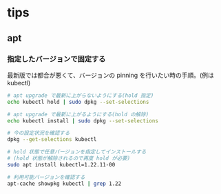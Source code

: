 # tips

## apt

### 指定したバージョンで固定する

最新版では都合が悪くて、バージョンの pinning を行いたい時の手順。(例はkubectl)

```sh
# apt upgrade で最新に上がらないようにする(hold 指定)
echo kubectl hold | sudo dpkg --set-selections

# apt upgrade で最新に上がるようにする(hold の解除)
echo kubectl install | sudo dpkg --set-selections

# 今の設定状況を確認する
dpkg --get-selections kubectl

# hold 状態で任意バージョンを指定してインストールする
# (hold 状態が解除されるので再度 hold が必要)
sudo apt install kubectl=1.22.11-00

# 利用可能バージョンを確認する
apt-cache showpkg kubectl | grep 1.22
```
